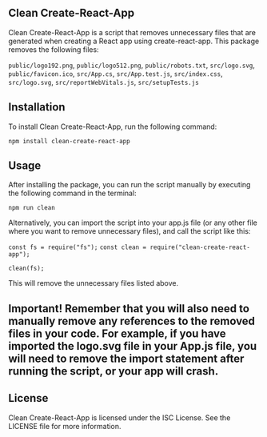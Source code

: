 ## Clean Create-React-App
Clean Create-React-App is a script that removes unnecessary files that are generated when creating a React app using create-react-app. This package removes the following files:

``public/logo192.png``,
``public/logo512.png``,
``public/robots.txt``,
``src/logo.svg``,
``public/favicon.ico``,
``src/App.cs``,
  ``src/App.test.js``,
  ``src/index.css``,
  ``src/logo.svg``,
  ``src/reportWebVitals.js``,
  ``src/setupTests.js``

## Installation
To install Clean Create-React-App, run the following command:

``npm install clean-create-react-app``

## Usage
After installing the package, you can run the script manually by executing the following command in the terminal:

``npm run clean``

Alternatively, you can import the script into your app.js file (or any other file where you want to remove unnecessary files), and call the script like this:

``const fs = require("fs");``
``const clean = require("clean-create-react-app");``

``clean(fs);``  

This will remove the unnecessary files listed above.

## Important! Remember that you will also need to manually remove any references to the removed files in your code. For example, if you have imported the logo.svg file in your App.js file, you will need to remove the import statement after running the script, or your app will crash.

## License
Clean Create-React-App is licensed under the ISC License. See the LICENSE file for more information.